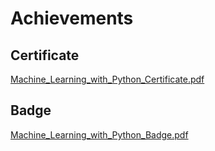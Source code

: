 

# Achievements
## Certificate
[Machine_Learning_with_Python_Certificate.pdf](https://prod-files-secure.s3.us-west-2.amazonaws.com/03e82b26-cccb-4906-bb56-adabcbdc0655/0f35a87e-0c16-48ac-af62-4e4cc34c6a19/Machine_Learning_with_Python_Certificate.pdf?X-Amz-Algorithm=AWS4-HMAC-SHA256&X-Amz-Content-Sha256=UNSIGNED-PAYLOAD&X-Amz-Credential=ASIAZI2LB4667MJRUHGD%2F20250203%2Fus-west-2%2Fs3%2Faws4_request&X-Amz-Date=20250203T081949Z&X-Amz-Expires=3600&X-Amz-Security-Token=IQoJb3JpZ2luX2VjEPj%2F%2F%2F%2F%2F%2F%2F%2F%2F%2FwEaCXVzLXdlc3QtMiJHMEUCIQC03OQxMa1aoH%2BB%2FZFDi362MqN2REbS3ybj3HZa7XsuCgIgRKnLx8xw4Tdty3WR1fuT%2Fl1geUsa3rkbVze1mzc%2FZjgq%2FwMIERAAGgw2Mzc0MjMxODM4MDUiDHZU2J07g8OeyGk%2BTyrcAwmg7c2EVXKq3NSexdHXHZyiDi4tnoUrBsNqp%2B3YadKR3WM5sd0Jr2xTrpe0LZ9veTtpNzTkYWO5v%2FcuwI6l1nBwYEp74mMqnkvBj09L4j7QfcseEooq1zMi4plz3jHaQDjNgbRmJgiJuj9UfP4w16%2BEBmTENs5OQpuHu6UvYkUheP1DS5XB6xbzh0NNx1qmWeBs6JP0bprocXwxkbsPbpvu0kPkzHn2H%2FIxIWTPNaciB%2BgEKB4CjJ5SZzjMxPLvi69tcztwcsrn0pN0oIGtoWYHR5uztQg9LNgfwI1lzwN5BIsqiDeq74gxgor%2F2Zjcc0tl4yS%2FWeVdlROSQzWVBozg35jDLTAnfbSP2Q%2FYByaM8Br%2FA0NZCT9UlQPSekMI9iSZ5%2FlrTWcLv7rTTC9qoRGRDNUioMkow8T%2FUZ5PBh19G1pJ8lAD6%2BgV6uEa8ThLt0h1ZLnzycF7JjE9RIuoRN%2FbFIwDaFdKZQgZYe11mlljcjag97Of6JnDZKAKYHDYQ0ed%2Fe2nbEmXZQMPUATfutmxRnakF7HFpcY4VdJcCKhg8SIyfTeWiZopGRJvj6SCP97JNguviCv1cv0Dxub%2FwDsHS18LwtSWJ7Rqci2mWn2h2o8zPMExTcmM9CYRMLbzgb0GOqUB7HfLsgbGMvrkuYGAVodElVYdmTEyQvHmmXLmAu%2FcCU2d1V8fosknLXGJhJ4PunamB%2F8r5%2FShq%2F7YJ%2BcI5luC8R7gwXZk1BGgPWe%2F7B1qrhpGYhDhjoa%2BRksRlEuKV2uxfmipAgI0nhciF8pb4nXWA1vwubpo2vLtw0nh2AUojEg8Iut6fnUg6WngZIwHdKyi%2FhHtLREVP%2Bwbc96orx0RxmrSn0PK&X-Amz-Signature=121abf8b23329fb8feae6d4415de2515d8d5bf007d6e7cc9cf2ac2f81cbe1341&X-Amz-SignedHeaders=host&x-id=GetObject)
## Badge
[Machine_Learning_with_Python_Badge.pdf](https://prod-files-secure.s3.us-west-2.amazonaws.com/03e82b26-cccb-4906-bb56-adabcbdc0655/ff622a22-73d6-44e3-9c7b-e89a8e61b7aa/Machine_Learning_with_Python_Badge.pdf?X-Amz-Algorithm=AWS4-HMAC-SHA256&X-Amz-Content-Sha256=UNSIGNED-PAYLOAD&X-Amz-Credential=ASIAZI2LB4667MJRUHGD%2F20250203%2Fus-west-2%2Fs3%2Faws4_request&X-Amz-Date=20250203T081949Z&X-Amz-Expires=3600&X-Amz-Security-Token=IQoJb3JpZ2luX2VjEPj%2F%2F%2F%2F%2F%2F%2F%2F%2F%2FwEaCXVzLXdlc3QtMiJHMEUCIQC03OQxMa1aoH%2BB%2FZFDi362MqN2REbS3ybj3HZa7XsuCgIgRKnLx8xw4Tdty3WR1fuT%2Fl1geUsa3rkbVze1mzc%2FZjgq%2FwMIERAAGgw2Mzc0MjMxODM4MDUiDHZU2J07g8OeyGk%2BTyrcAwmg7c2EVXKq3NSexdHXHZyiDi4tnoUrBsNqp%2B3YadKR3WM5sd0Jr2xTrpe0LZ9veTtpNzTkYWO5v%2FcuwI6l1nBwYEp74mMqnkvBj09L4j7QfcseEooq1zMi4plz3jHaQDjNgbRmJgiJuj9UfP4w16%2BEBmTENs5OQpuHu6UvYkUheP1DS5XB6xbzh0NNx1qmWeBs6JP0bprocXwxkbsPbpvu0kPkzHn2H%2FIxIWTPNaciB%2BgEKB4CjJ5SZzjMxPLvi69tcztwcsrn0pN0oIGtoWYHR5uztQg9LNgfwI1lzwN5BIsqiDeq74gxgor%2F2Zjcc0tl4yS%2FWeVdlROSQzWVBozg35jDLTAnfbSP2Q%2FYByaM8Br%2FA0NZCT9UlQPSekMI9iSZ5%2FlrTWcLv7rTTC9qoRGRDNUioMkow8T%2FUZ5PBh19G1pJ8lAD6%2BgV6uEa8ThLt0h1ZLnzycF7JjE9RIuoRN%2FbFIwDaFdKZQgZYe11mlljcjag97Of6JnDZKAKYHDYQ0ed%2Fe2nbEmXZQMPUATfutmxRnakF7HFpcY4VdJcCKhg8SIyfTeWiZopGRJvj6SCP97JNguviCv1cv0Dxub%2FwDsHS18LwtSWJ7Rqci2mWn2h2o8zPMExTcmM9CYRMLbzgb0GOqUB7HfLsgbGMvrkuYGAVodElVYdmTEyQvHmmXLmAu%2FcCU2d1V8fosknLXGJhJ4PunamB%2F8r5%2FShq%2F7YJ%2BcI5luC8R7gwXZk1BGgPWe%2F7B1qrhpGYhDhjoa%2BRksRlEuKV2uxfmipAgI0nhciF8pb4nXWA1vwubpo2vLtw0nh2AUojEg8Iut6fnUg6WngZIwHdKyi%2FhHtLREVP%2Bwbc96orx0RxmrSn0PK&X-Amz-Signature=64108516453c7d38df8f33b7e770f4ad990728d9c2fa686bf694df83c935f388&X-Amz-SignedHeaders=host&x-id=GetObject)